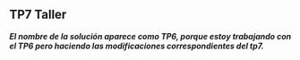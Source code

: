 ## TP7 Taller ##
***El nombre de la solución aparece como TP6, porque estoy trabajando con el TP6 pero haciendo las modificaciones correspondientes del tp7.***
